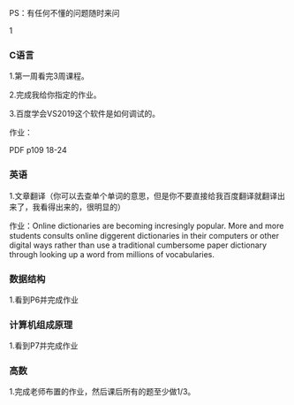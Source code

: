 PS：有任何不懂的问题随时来问

1

### C语言

1.第一周看完3周课程。

2.完成我给你指定的作业。

3.百度学会VS2019这个软件是如何调试的。

作业：

PDF p109 18-24



### 英语

1.文章翻译（你可以去查单个单词的意思，但是你不要直接给我百度翻译就翻译出来了，我看得出来的，很明显的）

作业：Online dictionaries are becoming incresingly popular. More and more students consults online diggerent dictionaries in their computers or other digital ways rather than use a traditional cumbersome paper dictionary through looking up a word from millions of vocabularies. 



### 数据结构

1.看到P6并完成作业



### 计算机组成原理

1.看到P7并完成作业



### 高数

1.完成老师布置的作业，然后课后所有的题至少做1/3。





